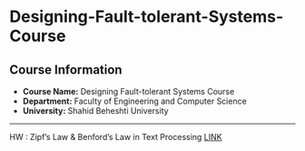 # Designing-Fault-tolerant-Systems-Course

##  Course Information
- **Course Name:** Designing Fault-tolerant Systems Course
- **Department:** Faculty of Engineering and Computer Science  
- **University:** Shahid Beheshti University  
---

HW : Zipf’s Law & Benford’s Law in Text Processing [LINK](https://github.com/matinfirooz/Zipf-s-Law-and-Benford-s-Law-in-Text-Processing.git)
